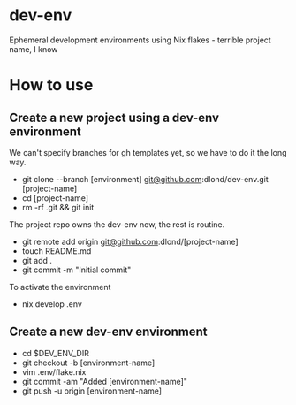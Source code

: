# dev-env
Ephemeral development environments using Nix flakes - terrible project name, I know

# How to use
## Create a new project using a dev-env environment
We can't specify branches for gh templates yet, so we have to do it the long way.
* git clone --branch [environment] git@github.com:dlond/dev-env.git [project-name]
* cd [project-name]
* rm -rf .git && git init

The project repo owns the dev-env now, the rest is routine.
* git remote add origin git@github.com:dlond/[project-name]
* touch README.md
* git add .
* git commit -m "Initial commit"

To activate the environment
* nix develop .env

## Create a new dev-env environment
* cd $DEV_ENV_DIR
* git checkout -b [environment-name]
* vim .env/flake.nix
* git commit -am "Added [environment-name]"
* git push -u origin [environment-name]
